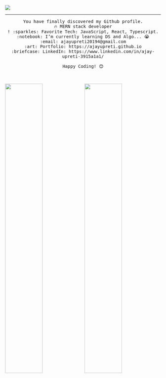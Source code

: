 <img src="https://user-images.githubusercontent.com/28973795/125937642-c1d31a2a-71ff-484b-a939-cd5cf89784e9.jpg"/>

<!-- <img src="https://user-images.githubusercontent.com/28973795/125936586-16e97b28-4b1d-4cac-ad10-37277210bf1e.png"/> -->

 <hr></hr>
<p align="center">
  <samp>
   You have finally discovered my Github profile. <br>
    🔥 MERN stack developer  <br>!
    :sparkles: Favorite Tech: JavaScript, React, Typescript. <br>
    :notebook: I’m currently learning DS and Algo... 😭  <br>
    :email:	ajayupreti20194@gmail.com <br>
    :art: Portfolio: https://ajayupreti.github.io <br>
    :briefcase: LinkedIn: https://www.linkedin.com/in/ajay-upreti-3915a1a1/ <br><br>
   Happy Coding! 😊

  </samp>
</p>
 <br><br>
   <img width="49%" align="left" src="https://github-readme-stats.vercel.app/api/top-langs/?username=anuraghazra&layout=compact&show_icons=true&hide_border=false" />

   <img width="49%" align="right" src="https://github-readme-stats.vercel.app/api?username=ajayupreti&show_icons=true&hide_border=false" />


